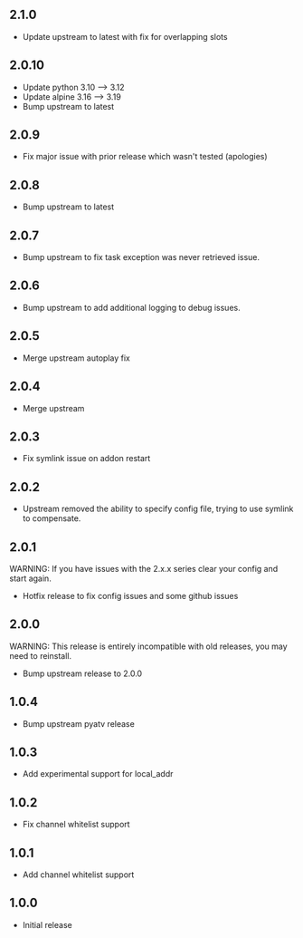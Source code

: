 <!-- https://developers.home-assistant.io/docs/add-ons/presentation#keeping-a-changelog -->

## 2.1.0

- Update upstream to latest with fix for overlapping slots

## 2.0.10

- Update python 3.10 --> 3.12
- Update alpine 3.16 --> 3.19
- Bump upstream to latest

## 2.0.9

- Fix major issue with prior release which wasn't tested (apologies)

## 2.0.8

- Bump upstream to latest

## 2.0.7

- Bump upstream to fix task exception was never retrieved issue.

## 2.0.6

- Bump upstream to add additional logging to debug issues.

## 2.0.5

- Merge upstream autoplay fix

## 2.0.4

- Merge upstream

## 2.0.3

- Fix symlink issue on addon restart

## 2.0.2

- Upstream removed the ability to specify config file, trying to use symlink to compensate.

## 2.0.1

WARNING: If you have issues with the 2.x.x series clear your config and start again.

- Hotfix release to fix config issues and some github issues

## 2.0.0

WARNING: This release is entirely incompatible with old releases, you may need to reinstall.

- Bump upstream release to 2.0.0

## 1.0.4

- Bump upstream pyatv release

## 1.0.3

- Add experimental support for local_addr

## 1.0.2

- Fix channel whitelist support

## 1.0.1

- Add channel whitelist support

## 1.0.0

- Initial release
